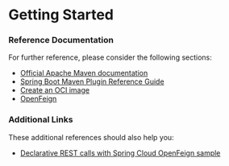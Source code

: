 # Getting Started

### Reference Documentation

For further reference, please consider the following sections:

* [Official Apache Maven documentation](https://maven.apache.org/guides/index.html)
* [Spring Boot Maven Plugin Reference Guide](https://docs.spring.io/spring-boot/docs/3.2.3/maven-plugin/reference/html/)
* [Create an OCI image](https://docs.spring.io/spring-boot/docs/3.2.3/maven-plugin/reference/html/#build-image)
* [OpenFeign](https://docs.spring.io/spring-cloud-openfeign/docs/current/reference/html/)

### Additional Links

These additional references should also help you:

* [Declarative REST calls with Spring Cloud OpenFeign sample](https://github.com/spring-cloud-samples/feign-eureka)

